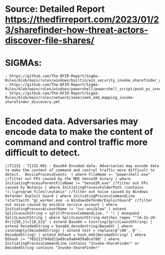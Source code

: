 # Source: Detailed Report https://thedfirreport.com/2023/01/23/sharefinder-how-threat-actors-discover-file-shares/

# SIGMAs:
	- https://github.com/The-DFIR-Report/Sigma-Rules/blob/main/rules/windows/builtin/win_security_invoke_sharefinder_discovery.yml
	- https://github.com/The-DFIR-Report/Sigma-Rules/blob/main/rules/windows/powershell/powershell_script/posh_ps_invoke_sharefinder_discovery.yml
	- https://github.com/The-DFIR-Report/Sigma-Rules/blob/main/rules/network/zeek/zeek_smb_mapping_invoke-sharefinder_discovery.yml

# Encoded data. Adversaries may encode data to make the content of command and control traffic more difficult to detect. 
`//T1132 - T1132.001 - Base64 Encoded data. Adversaries may encode data to make the content of command and control traffic more difficult to detect. 
DeviceProcessEvents 
| where FileName =~ "powershell.exe"
//filter out FPs caused by the MDE SenseIR binary
| where InitiatingProcessParentFileName != "SenseIR.exe"
//filter out FPs caused by Nutanix
| where InitiatingProcessFolderPath !contains "c:\\program files\\nutanix"
//filter out noise caused by Windows Defender Exploit Guard
| where InitiatingProcessCommandLine !startswith "gc_worker.exe -a WindowsDefenderExploitGuard"
//filter out noise caused by ansible service account
| where InitiatingProcessAccountName != "svc-ansiblew"
| extend SplitLaunchString = split(ProcessCommandLine, " ")
| mvexpand SplitLaunchString
| where SplitLaunchString matches regex "^[A-Za-z0-9+/]{50,}[=]{0,2}$"
| extend Base64 = tostring(SplitLaunchString)
| extend DecodedString = base64_decodestring(Base64)
| where isnotempty(DecodedString)
| extend test = replace(@'\00', @'', DecodedString)
| extend DShash = hash_md5(DecodedString)
| where DShash != "765213794bd23a89ce9a84459a0cef80"
| where InitiatingProcessCommandLine contains "Invoke-ShareFinder" or DecodedString contains "Invoke-ShareFinder"`
